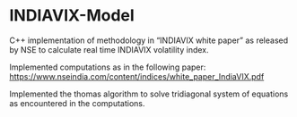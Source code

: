 # INDIAVIX-Model
C++ implementation of methodology in “INDIAVIX white paper” as released by NSE to calculate real time INDIAVIX volatility index. 

Implemented computations as in the following paper: https://www.nseindia.com/content/indices/white_paper_IndiaVIX.pdf

Implemented the thomas algorithm to solve tridiagonal system of equations as encountered in the computations.
